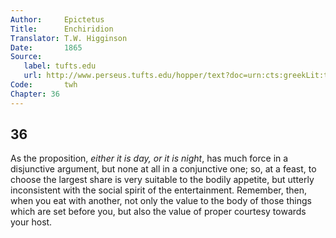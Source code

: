 ```yaml
---
Author:     Epictetus  
Title:      Enchiridion  
Translator: T.W. Higginson  
Date:       1865  
Source:
   label: tufts.edu
   url: http://www.perseus.tufts.edu/hopper/text?doc=urn:cts:greekLit:tlg0557.tlg002.perseus-eng2:1
Code:       twh  
Chapter: 36
---
```

##  36

As the proposition, *either it is day, or it is night*, has much force in a
disjunctive argument, but none at all in a conjunctive one; so, at a feast, to
choose the largest share is very suitable to the bodily appetite, but utterly
inconsistent with the social spirit of the entertainment. Remember, then, when
you eat with another, not only the value to the body of those things which are
set before you, but also the value of proper courtesy towards your host.


